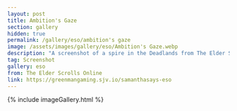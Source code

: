 ```yaml
---
layout: post
title: Ambition's Gaze
section: gallery
hidden: true
permalink: /gallery/eso/ambition's gaze
image: /assets/images/gallery/eso/Ambition's Gaze.webp
description: "A screenshot of a spire in the Deadlands from The Elder Scrolls Online, taken by Samantha Says."
tag: Screenshot
gallery: eso
from: The Elder Scrolls Online
link: https://greenmangaming.sjv.io/samanthasays-eso
---
```

{% include imageGallery.html %}